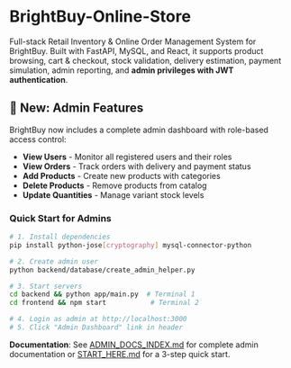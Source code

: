 # BrightBuy-Online-Store
Full-stack Retail Inventory &amp; Online Order Management System for BrightBuy. Built with FastAPI, MySQL, and React, it supports product browsing, cart &amp; checkout, stock validation, delivery estimation, payment simulation, admin reporting, and **admin privileges with JWT authentication**.

## 🔐 New: Admin Features
BrightBuy now includes a complete admin dashboard with role-based access control:
- **View Users** - Monitor all registered users and their roles
- **View Orders** - Track orders with delivery and payment status
- **Add Products** - Create new products with categories
- **Delete Products** - Remove products from catalog
- **Update Quantities** - Manage variant stock levels

### Quick Start for Admins
```bash
# 1. Install dependencies
pip install python-jose[cryptography] mysql-connector-python

# 2. Create admin user
python backend/database/create_admin_helper.py

# 3. Start servers
cd backend && python app/main.py  # Terminal 1
cd frontend && npm start           # Terminal 2

# 4. Login as admin at http://localhost:3000
# 5. Click "Admin Dashboard" link in header
```

**Documentation**: See [ADMIN_DOCS_INDEX.md](ADMIN_DOCS_INDEX.md) for complete admin documentation or [START_HERE.md](START_HERE.md) for a 3-step quick start.
